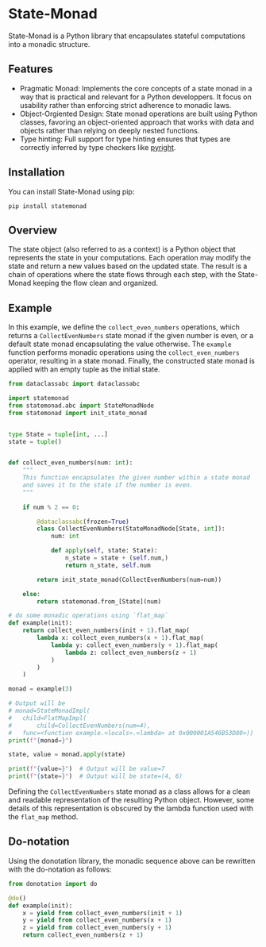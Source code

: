
# State-Monad

State-Monad is a Python library that encapsulates stateful computations into a monadic structure.

## Features

* Pragmatic Monad: Implements the core concepts of a state monad in a way that is practical and relevant for a Python developpers. It focus on usability rather than enforcing strict adherence to monadic laws.
* Object-Orgiented Design: State monad operations are built using Python classes, favoring an object-oriented approach that works with data and objects rather than relying on deeply nested functions.
* Type hinting: Full support for type hinting ensures that types are correctly inferred by type checkers like [pyright](https://github.com/microsoft/pyright).

## Installation

You can install State-Monad using pip:

```
pip install statemonad
```

## Overview

The state object (also referred to as a context) is a Python object that represents the state in your computations.
Each operation may modify the state and return a new values based on the updated state.
The result is a chain of operations where the state flows through each step, with the State-Monad keeping the flow clean and organized.

## Example

<!-- The following example illustrates the use of the State-Monad library. -->
In this example, we define the `collect_even_numbers` operations, which returns a `CollectEvenNumbers` state monad if the given number is even, or a default state monad encapsulating the value otherwise.
The `example` function performs monadic operations using the `collect_even_numbers` operator, resulting in a state monad.
Finally, the constructed state monad is applied with an empty tuple as the initial state.


``` python
from dataclassabc import dataclassabc

import statemonad
from statemonad.abc import StateMonadNode
from statemonad import init_state_monad


type State = tuple[int, ...]
state = tuple()


def collect_even_numbers(num: int):
    """
    This function encapsulates the given number within a state monad 
    and saves it to the state if the number is even.
    """
    
    if num % 2 == 0:

        @dataclassabc(frozen=True)
        class CollectEvenNumbers(StateMonadNode[State, int]):
            num: int

            def apply(self, state: State):
                n_state = state + (self.num,)
                return n_state, self.num

        return init_state_monad(CollectEvenNumbers(num=num))

    else:
        return statemonad.from_[State](num)

# do some monadic operations using `flat_map`
def example(init):
    return collect_even_numbers(init + 1).flat_map(
        lambda x: collect_even_numbers(x + 1).flat_map(
            lambda y: collect_even_numbers(y + 1).flat_map(
                lambda z: collect_even_numbers(z + 1)
            )
        )
    )

monad = example(3)

# Output will be
# monad=StateMonadImpl(
#   child=FlatMapImpl(
#       child=CollectEvenNumbers(num=4),
#   func=<function example.<locals>.<lambda> at 0x000001A546B53D80>))
print(f"{monad=}")

state, value = monad.apply(state)

print(f"{value=}")  # Output will be value=7
print(f"{state=}")  # Output will be state=(4, 6)
```

Defining the `CollectEvenNumbers` state monad as a class allows for a clean and readable representation of the resulting Python object.
However, some details of this representation is obscured by the lambda function used with the `flat_map` method.


## Do-notation

Using the donotation library, the monadic sequence above can be rewritten with the do-notation as follows:

``` python
from donotation import do

@do()
def example(init):
    x = yield from collect_even_numbers(init + 1)
    y = yield from collect_even_numbers(x + 1)
    z = yield from collect_even_numbers(y + 1)
    return collect_even_numbers(z + 1)
```



<!-- The following example illustrates how a state object `state` is created and used to compute an object `result`:


``` python
def compute_something(state):
    state, val1 = operation1(state)
    state, val2 = operation2(val1, state)
    state, result = operation2(val1, val2, state)
    return state, result

# Create state object used in the preceding computations.
state = init_state()

state, result1 = compute_something(state)
```

If we recompute the object, we can either use the same state object `state`,

``` python
# result2 might be different from result1, that is result1 != result3
state, result2 = compute_something(state)
```

or, we can create a new state object `state` resulting in the same object `result` as before:

``` python
# Create the same state object as before
state = init_state()

# result 1 == result 3
state, result3 = compute_something(state)
```
 -->

